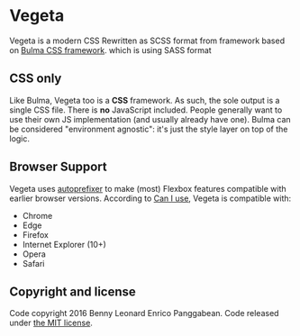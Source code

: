# Vegeta
Vegeta is a modern CSS Rewritten as SCSS format from framework based on [Bulma CSS framework](http://bulma.io). which is using SASS format

## CSS only
Like Bulma, Vegeta too is a **CSS** framework. As such, the sole output is a single CSS file.
There is **no** JavaScript included. People generally want to use their own JS implementation (and usually already have one). Bulma can be considered "environment agnostic": it's just the style layer on top of the logic.

## Browser Support

Vegeta uses [autoprefixer](https://github.com/postcss/autoprefixer) to make (most) Flexbox features compatible with earlier browser versions. According to [Can I use](http://caniuse.com/#feat=flexbox), Vegeta is compatible with:

* Chrome
* Edge
* Firefox
* Internet Explorer (10+)
* Opera
* Safari

## Copyright and license

Code copyright 2016 Benny Leonard Enrico Panggabean. Code released under [the MIT license](https://opensource.org/licenses/MIT).
